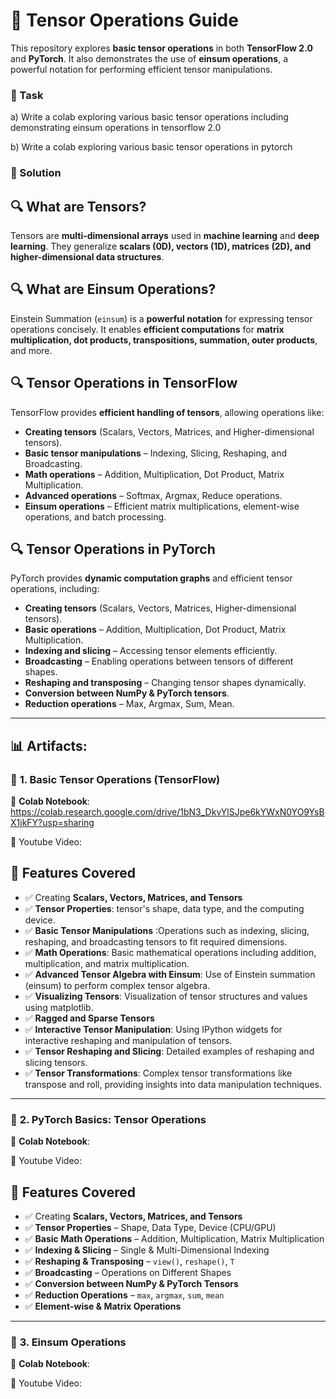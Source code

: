 # 🧠 Tensor Operations Guide

This repository explores **basic tensor operations** in both **TensorFlow 2.0** and **PyTorch**. It also demonstrates the use of **einsum operations**, a powerful notation for performing efficient tensor manipulations.

### 📝 Task

a) Write a colab exploring various basic tensor operations including demonstrating einsum operations in tensorflow 2.0

b) Write a colab exploring various basic tensor operations in pytorch

### 📘 Solution

## 🔍 What are Tensors?  
Tensors are **multi-dimensional arrays** used in **machine learning** and **deep learning**. They generalize **scalars (0D), vectors (1D), matrices (2D), and higher-dimensional data structures**.


## 🔍 What are Einsum Operations?  
Einstein Summation (`einsum`) is a **powerful notation** for expressing tensor operations concisely. It enables **efficient computations** for **matrix multiplication, dot products, transpositions, summation, outer products**, and more.

## 🔍 Tensor Operations in TensorFlow
TensorFlow provides **efficient handling of tensors**, allowing operations like:
- **Creating tensors** (Scalars, Vectors, Matrices, and Higher-dimensional tensors).  
- **Basic tensor manipulations** – Indexing, Slicing, Reshaping, and Broadcasting.  
- **Math operations** – Addition, Multiplication, Dot Product, Matrix Multiplication.  
- **Advanced operations** – Softmax, Argmax, Reduce operations.  
- **Einsum operations** – Efficient matrix multiplications, element-wise operations, and batch processing.  

## 🔍 Tensor Operations in PyTorch
PyTorch provides **dynamic computation graphs** and efficient tensor operations, including:
- **Creating tensors** (Scalars, Vectors, Matrices, Higher-dimensional tensors).  
- **Basic operations** – Addition, Multiplication, Dot Product, Matrix Multiplication.  
- **Indexing and slicing** – Accessing tensor elements efficiently.  
- **Broadcasting** – Enabling operations between tensors of different shapes.  
- **Reshaping and transposing** – Changing tensor shapes dynamically.  
- **Conversion between NumPy & PyTorch tensors**.  
- **Reduction operations** – Max, Argmax, Sum, Mean.  

---

## 📊 Artifacts:
### 🚀 **1. Basic Tensor Operations (TensorFlow)**
📂 **Colab Notebook**:  https://colab.research.google.com/drive/1bN3_DkvYlSJpe6kYWxN0YO9YsBX1jkFY?usp=sharing 

🎥 Youtube Video:

## 📌 Features Covered

- ✅ Creating **Scalars, Vectors, Matrices, and Tensors**  
- ✅ **Tensor Properties**: tensor's shape, data type, and the computing device.
- ✅ **Basic Tensor Manipulations** :Operations such as indexing, slicing, reshaping, and broadcasting tensors to fit required dimensions.
- ✅ **Math Operations**: Basic mathematical operations including addition, multiplication, and matrix multiplication.
- ✅ **Advanced Tensor Algebra with Einsum**: Use of Einstein summation (einsum) to perform complex tensor algebra.
- ✅ **Visualizing Tensors**: Visualization of tensor structures and values using matplotlib.
- ✅ **Ragged and Sparse Tensors**  
- ✅ **Interactive Tensor Manipulation**: Using IPython widgets for interactive reshaping and manipulation of tensors.
- ✅ **Tensor Reshaping and Slicing**: Detailed examples of reshaping and slicing tensors.
- ✅ **Tensor Transformations**: Complex tensor transformations like transpose and roll, providing insights into data manipulation techniques.

---

### 🚀 **2. PyTorch Basics: Tensor Operations**
📂 **Colab Notebook**: 

🎥 Youtube Video:

## 📌 Features Covered
- ✅ Creating **Scalars, Vectors, Matrices, and Tensors**  
- ✅ **Tensor Properties** – Shape, Data Type, Device (CPU/GPU)  
- ✅ **Basic Math Operations** – Addition, Multiplication, Matrix Multiplication  
- ✅ **Indexing & Slicing** – Single & Multi-Dimensional Indexing  
- ✅ **Reshaping & Transposing** – `view()`, `reshape()`, `T`  
- ✅ **Broadcasting** – Operations on Different Shapes  
- ✅ **Conversion between NumPy & PyTorch Tensors**  
- ✅ **Reduction Operations** – `max`, `argmax`, `sum`, `mean`  
- ✅ **Element-wise & Matrix Operations**  

---

### 🚀 **3. Einsum Operations**
📂 **Colab Notebook**: 

🎥 Youtube Video:
